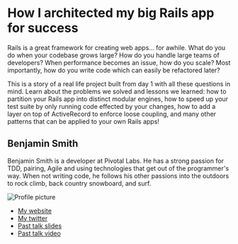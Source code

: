 # How I architected my big Rails app for success

Rails is a great framework for creating web apps... for awhile. What do you do when your codebase grows large? How do you handle large teams of developers? When performance becomes an issue, how do you scale? Most importantly, how do you write code which can easily be refactored later?

This is a story of a real life project built from day 1 with all these questions in mind. Learn about the problems we solved and lessons we learned: how to partition your Rails app into distinct modular engines, how to speed up your test suite by only running code effected by your changes, how to add a layer on top of ActiveRecord to enforce loose coupling, and many other patterns that can be applied to your own Rails apps!

## Benjamin Smith

Benjamin Smith is a developer at Pivotal Labs. He has a strong passion for TDD, pairing, Agile and using technologies that get out of the programmer's way. When not writing code, he follows his other passions into the outdoors to rock climb, back country snowboard, and surf.

![Profile picture](https://raw.github.com/benjaminleemsmith/rubyconfau-2014-cfp/talk-benjamin_smith-how_i_architected_my_big_rails_app_for_success/profile_picture.jpg)

- [My website](http://pivotallabs.com/author/bsmith/)
- [My twitter](https://twitter.com/benjamin_smith)
- [Past talk slides](https://speakerdeck.com/benjaminleesmith/how-i-architected-my-big-rails-app-for-success-rmr-2013)
- [Past talk video](http://www.confreaks.com/videos/2646-rockymountainruby2013-how-i-architected-my-big-rails-app-for-success)
